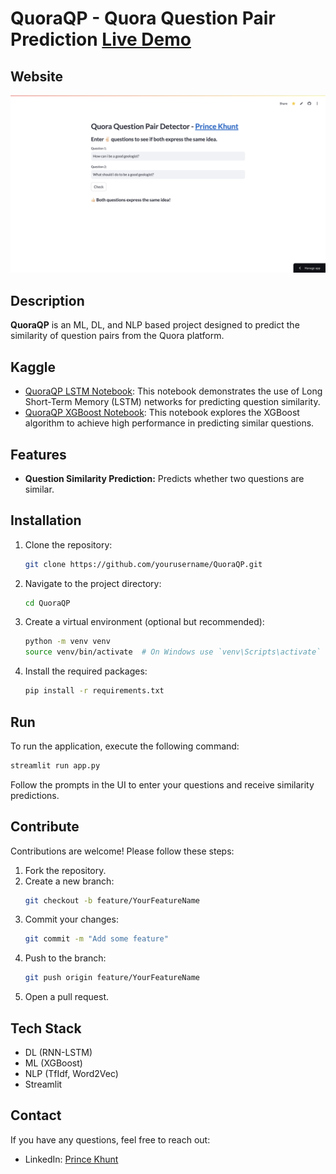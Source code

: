 # QuoraQP - Quora Question Pair Prediction <a href="https://quoraquestionpair.streamlit.app/" target="_blank">Live Demo</a>

## Website 

![SS1](ui/ss1.png)

## Description

**QuoraQP** is an ML, DL, and NLP based project designed to predict the similarity of question pairs from the Quora platform. 

## Kaggle

- [QuoraQP LSTM Notebook](https://www.kaggle.com/code/princekhunt19/quoraqp-lstm): This notebook demonstrates the use of Long Short-Term Memory (LSTM) networks for predicting question similarity.
- [QuoraQP XGBoost Notebook](https://www.kaggle.com/code/princekhunt19/quoraqp-xgboost/edit): This notebook explores the XGBoost algorithm to achieve high performance in predicting similar questions.

## Features

- **Question Similarity Prediction:** Predicts whether two questions are similar.

## Installation

1. Clone the repository:
   ```bash
   git clone https://github.com/yourusername/QuoraQP.git
   ```
2. Navigate to the project directory:
   ```bash
   cd QuoraQP
   ```
3. Create a virtual environment (optional but recommended):
   ```bash
   python -m venv venv
   source venv/bin/activate  # On Windows use `venv\Scripts\activate`
   ```
4. Install the required packages:
   ```bash
   pip install -r requirements.txt
   ```

## Run

To run the application, execute the following command:
```bash
streamlit run app.py
```

Follow the prompts in the UI to enter your questions and receive similarity predictions.

## Contribute 

Contributions are welcome! Please follow these steps:

1. Fork the repository.
2. Create a new branch:
   ```bash
   git checkout -b feature/YourFeatureName
   ```
3. Commit your changes:
   ```bash
   git commit -m "Add some feature"
   ```
4. Push to the branch:
   ```bash
   git push origin feature/YourFeatureName
   ```
5. Open a pull request.

## Tech Stack

- DL (RNN-LSTM)
- ML (XGBoost)
- NLP (TfIdf, Word2Vec)
- Streamlit

## Contact

If you have any questions, feel free to reach out:

- LinkedIn: [Prince Khunt](https://www.linkedin.com/in/prince-khunt-linked-in/)